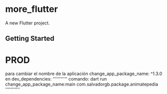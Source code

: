 # more_flutter

A new Flutter project.

## Getting Started

# PROD
para cambiar el nombre de la aplicación change_app_package_name: ^1.3.0 en dev_dependencies:
'''''''''''
comando: dart run change_app_package_name:main com.salvadorgb.package.animatepedia
'''''''''''